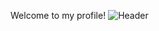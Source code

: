 Welcome to my profile!
![Header](https://miro.medium.com/v2/resize:fit:1000/1*wPiRqaiiEePfnciVRFuu4Q.png)
